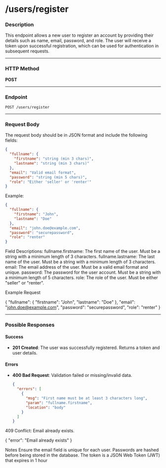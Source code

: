 # /users/register

### Description
This endpoint allows a new user to register an account by providing their details such as name, email, password, and role. The user will receive a token upon successful registration, which can be used for authentication in subsequent requests.

---

### HTTP Method
**POST**

---

### Endpoint
`POST /users/register`

---

### Request Body
The request body should be in JSON format and include the following fields:

```json
{
  "fullname": {
    "firstname": "string (min 3 chars)",
    "lastname": "string (min 3 chars)"
  },
  "email": "Valid email format",
  "password": "string (min 5 chars)",
  "role": "Either 'seller' or 'renter'"
}
```

Example:
```json
{
  "fullname": {
    "firstname": "John",
    "lastname": "Doe"
  },
  "email": "john.doe@example.com",
  "password": "securepassword",
  "role": "renter"
}
```

Field Descriptions:
fullname.firstname: The first name of the user. Must be a string with a minimum length of 3 characters.
fullname.lastname: The last name of the user. Must be a string with a minimum length of 3 characters.
email: The email address of the user. Must be a valid email format and unique.
password: The password for the user account. Must be a string with a minimum length of 5 characters.
role: The role of the user. Must be either "seller" or "renter".


Example Request

{
  "fullname": {
    "firstname": "John",
    "lastname": "Doe"
  },
  "email": "john.doe@example.com",
  "password": "securepassword",
  "role": "renter"
}



---

### Possible Responses

#### Success
- **201 Created**: The user was successfully registered. Returns a token and user details.

#### Errors
- **400 Bad Request**: Validation failed or missing/invalid data.
  ```json
  {
    "errors": [
      {
        "msg": "First name must be at least 3 characters long",
        "param": "fullname.firstname",
        "location": "body"
      }
    ]
  }


409 Conflict: Email already exists.

{
  "error": "Email already exists"
}

Notes
Ensure the email field is unique for each user.
Passwords are hashed before being stored in the database.
The token is a JSON Web Token (JWT) that expires in 1 hour